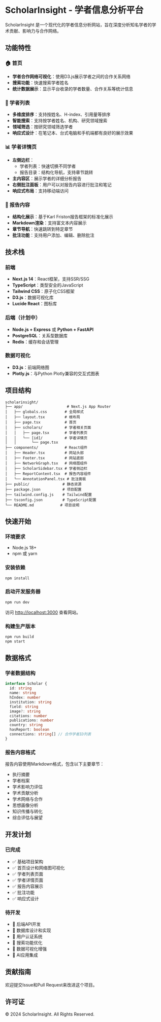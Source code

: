 # ScholarInsight - 学者信息分析平台

ScholarInsight 是一个现代化的学者信息分析网站，旨在深度分析知名学者的学术贡献、影响力与合作网络。

## 功能特性

### 🏠 首页
- **学者合作网络可视化**：使用D3.js展示学者之间的合作关系网络
- **搜索功能**：快速搜索学者姓名
- **统计数据展示**：显示平台收录的学者数量、合作关系等统计信息

### 👥 学者列表
- **多维度排序**：支持按姓名、H-index、引用量等排序
- **智能搜索**：支持按学者姓名、机构、研究领域搜索
- **领域筛选**：按研究领域筛选学者
- **响应式设计**：在笔记本、台式电脑和手机端都有良好的展示效果

### 📊 学者详情页
- **左侧边栏**：
  - 学者列表：快速切换不同学者
  - 报告目录：结构化导航，支持章节跳转
- **主内容区**：展示学者的详细分析报告
- **右侧批注面板**：用户可以对报告内容进行批注和笔记
- **响应式布局**：支持移动端访问

### 📝 报告内容
- **结构化展示**：基于Karl Friston报告框架的标准化展示
- **Markdown渲染**：支持富文本内容展示
- **章节导航**：快速跳转到特定章节
- **批注功能**：支持用户添加、编辑、删除批注

## 技术栈

### 前端
- **Next.js 14**：React框架，支持SSR/SSG
- **TypeScript**：类型安全的JavaScript
- **Tailwind CSS**：原子化CSS框架
- **D3.js**：数据可视化库
- **Lucide React**：图标库

### 后端（计划中）
- **Node.js + Express** 或 **Python + FastAPI**
- **PostgreSQL**：关系型数据库
- **Redis**：缓存和会话管理

### 数据可视化
- **D3.js**：前端网络图
- **Plotly.js**：与Python Plotly兼容的交互式图表

## 项目结构

```
scholarinsight/
├── app/                    # Next.js App Router
│   ├── globals.css        # 全局样式
│   ├── layout.tsx         # 根布局
│   ├── page.tsx           # 首页
│   ├── scholars/          # 学者相关页面
│   │   ├── page.tsx       # 学者列表页
│   │   └── [id]/          # 学者详情页
│   │       └── page.tsx
├── components/            # React组件
│   ├── Header.tsx         # 网站头部
│   ├── Footer.tsx         # 网站底部
│   ├── NetworkGraph.tsx   # 网络图组件
│   ├── ScholarSidebar.tsx # 学者侧边栏
│   ├── ReportContent.tsx  # 报告内容组件
│   └── AnnotationPanel.tsx # 批注面板
├── public/               # 静态资源
├── package.json          # 项目配置
├── tailwind.config.js    # Tailwind配置
├── tsconfig.json         # TypeScript配置
└── README.md            # 项目说明
```

## 快速开始

### 环境要求
- Node.js 18+ 
- npm 或 yarn

### 安装依赖
```bash
npm install
```

### 启动开发服务器
```bash
npm run dev
```

访问 [http://localhost:3000](http://localhost:3000) 查看网站。

### 构建生产版本
```bash
npm run build
npm start
```

## 数据格式

### 学者数据结构
```typescript
interface Scholar {
  id: string
  name: string
  hIndex: number
  institution: string
  field: string
  image?: string
  citations: number
  publications: number
  country: string
  hasReport: boolean
  connections: string[] // 合作学者ID列表
}
```

### 报告内容格式
报告内容使用Markdown格式，包含以下主要章节：
- 执行摘要
- 学者档案
- 学术影响力评估
- 学术贡献分析
- 学术网络与合作
- 思想画像分析
- 知识传播与转化
- 综合评估与展望

## 开发计划

### 已完成
- ✅ 基础项目架构
- ✅ 首页设计和网络图可视化
- ✅ 学者列表页面
- ✅ 学者详情页面
- ✅ 报告内容展示
- ✅ 批注功能
- ✅ 响应式设计

### 待开发
- 🔄 后端API开发
- 🔄 数据库设计和实现
- 🔄 用户认证系统
- 🔄 搜索功能优化
- 🔄 数据可视化增强
- 🔄 AI应用集成

## 贡献指南

欢迎提交Issue和Pull Request来改进这个项目。

## 许可证

© 2024 ScholarInsight. All Rights Reserved.
